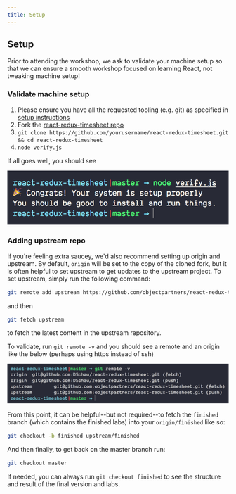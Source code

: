 ```yaml
---
title: Setup
---
```


## Setup

Prior to attending the workshop, we ask to validate your machine setup so that we can ensure a smooth workshop focused on learning React, not tweaking machine setup!

### Validate machine setup

1.  Please ensure you have all the requested tooling (e.g. git) as specified in [setup instructions](/labs/setup-and-install-dependencies)
1.  Fork the [react-redux-timesheet repo][react-redux-timesheet]
1.  `git clone https://github.com/yourusername/react-redux-timesheet.git && cd react-redux-timesheet`
1.  `node verify.js`

If all goes well, you should see

![Verification Image](./images/verify.png)

### Adding upstream repo

If you're feeling extra saucey, we'd also recommend setting up origin and upstream. By default, `origin` will be set to the copy of the cloned fork, but it is often helpful to set upstream to get updates to the upstream project. To set upstream, simply run the following command:

```bash
git remote add upstream https://github.com/objectpartners/react-redux-timesheet.git
```

and then

```bash
git fetch upstream
```

to fetch the latest content in the upstream repository.

To validate, run `git remote -v` and you should see a remote and an origin like the below (perhaps using https instead of ssh)

![Remote upstream](./images/upstream.png)

From this point, it can be helpful--but not required--to fetch the `finished` branch (which contains the finished labs) into your `origin/finished` like so:

```bash
git checkout -b finished upstream/finished
```

And then finally, to get back on the master branch run:

```bash
git checkout master
```

If needed, you can always run `git checkout finished` to see the structure and result of the final version and labs.

[react-redux-timesheet]: https://github.com/objectpartners/react-redux-timesheet.git
